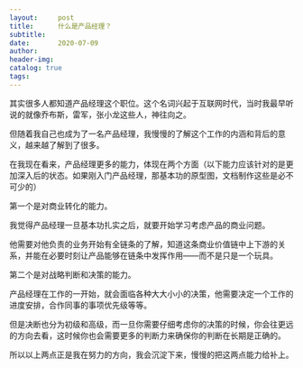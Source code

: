 ```yaml
---
layout:     post  
title:      什么是产品经理？
subtitle:  
date:       2020-07-09
author:  
header-img: 
catalog: true  
tags:
---
```



其实很多人都知道产品经理这个职位。这个名词兴起于互联网时代，当时我最早听说的就像乔布斯，雷军，张小龙这些人，神往向之。

但随着我自己也成为了一名产品经理，我慢慢的了解这个工作的内涵和背后的意义，越来越了解到了很多。

在我现在看来，产品经理更多的能力，体现在两个方面（以下能力应该针对的是更加深入后的状态。如果刚入门产品经理，那基本功的原型图，文档制作这些是必不可少的）

第一个是对商业转化的能力。

我觉得产品经理一旦基本功扎实之后，就要开始学习考虑产品的商业问题。

他需要对他负责的业务开始有全链条的了解，知道这条商业价值链中上下游的关系，并能在必要时刻让产品能够在链条中发挥作用——而不是只是一个玩具。

第二个是对战略判断和决策的能力。

产品经理在工作的一开始，就会面临各种大大小小的决策，他需要决定一个工作的进度安排，合作同事的事项优先级等等。

但是决断也分为初级和高级，而一旦你需要仔细考虑你的决策的时候，你会往更远的方向去看，这时候你也会需要更多的判断力来确保你的判断在长期是正确的。

所以以上两点正是我在努力的方向，我会沉淀下来，慢慢的把这两点能力给补上。